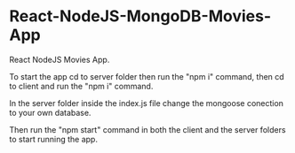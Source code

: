 # React-NodeJS-MongoDB-Movies-App

React NodeJS Movies App.

To start the app cd to server folder then run the "npm i" command, then cd to client and run the "npm i" command. 

In the server folder inside the index.js file change the mongoose conection to your own database. 

Then run the "npm start" command in both the client and the server folders to start running the app.
